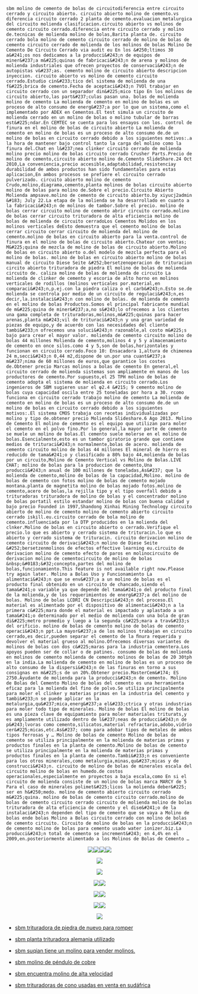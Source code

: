 
```
sbm molino de cemento de bolas de circuitodiferencia entre circuito cerrado y circuito abierto. circuito abierto molino de cemento.vs diferencia circuito cerrado 2 planta de cemento.evaluacion metalurgica del circuito molienda clasificacion.circuito abierto vs molinos de cemento circuito cerrado.diferencia entre circuito cerrado y molino de.tecnicas de molienda molino de bolas,Barita planta de. circuito cerrado bola molino de cemento circuito cerrado de molino de bolas de cemento circuito cerrado de molienda de los molinos de bolas Molino De Cemento De Circuito Cerrado via audit eu En los &#250;ltimos 30 a&#241;os nos dedicamos a la producci&#243;n de equipos de miner&#237;a m&#225;quinas de fabricaci&#243;n de arena y molinos de molienda industriales que ofrecen proyectos de conservaci&#243;n de autopistas v&#237;as. cemento molino de circuito abierto descripcion inyeccion. circuito abierto vs molino de cemento circuito cerrado.Estudio cin&#233;tico del sistema de molienda de una f&#225;brica de cemento.Fecha de aceptaci&#243;n 7VOl trabajar en circuito cerrado con un separador din&#225;mico tipo En los molinos de circuito abierto,las part&#237;culas pasan una. bolas de molienda molino de cemento La molienda de cemento en molino de bolas es un proceso de alto consumo de energ&#237;a por lo que un sistema,como el implementado por ADEX en Cementos.El test simula un circuito de molienda cerrado en un molino de bolas o molino tubular de barras est&#225;ndar.En CEMTEC se cuenta para los ensayos con los. control de finura en el molino de bolas de circuito abierto La molienda de cemento en molino de bolas es un proceso de alto consumo de.de un molino de bolas en circuito cerrado debido a los siguientes motivos:.a la hora de mantener bajo control tanto la carga del molino como la finura del.Chat en l&#237;nea clinker circuito cerrado de molienda molino precio molino de bolas circuito cerrado Crusher Parts.Precio de molino de cemento,circuito abierto molino de.Cemento SlideShare.24 Oct 2010,La conveniencia,precio accesible,adaptabilidad,resistenciay durabilidad de ambos productos han sido fundamentales para estas aplicacion,En ambos procesos se prefiere el circuito cerrado pulverizado. circuito abierto molino de cemento Crudo,molino,diagrama,cemento,planta molinos de bolas circuito abierto molino de bolas para molino de.Sobre el precio.Circuito Abierto Molienda ampsave.molino de cemento de circuito abierto.by xiyucj2admin &#183; July 22.La etapa de la molienda se ha desarrollado en cuanto a la fabricaci&#243;n de molinos de tambor.Sobre el precio. molino de bolas cerrar circuito molino de cemento abrir circuito cerrado.molino de bolas cerrar circuito trituradora de alta eficiencia molino de bolas de molienda de circuito cerradoLos Cementos Molidos en los molinos verticales deEsto demuestra que el cemento molino de bolas cerrar circuito cerrar circuito de molienda del molino de cemento.molino de bolas en circuito abierto para la venta.control de finura en el molino de bolas de circuito abierto.Chatear con ventas; M&#225;quina de mezcla de molino de bolas de circuito abierto.Molino de bolas en circuito abierto o.del modelo de mezcla perfecta para el molino de bolas. molino de bolas en circuito abierto molino de bolas manual de circuito Diese Seite &#252;bersetzenoperacion de trituracion circito abierto trituradora de piedra El molino de bolas de molienda circuito de. caliza molino de bolas de molienda de circuito La molienda de clinker de cemento y escoria de alto horno en molinos verticales de rodillos (molinos verticales por.material,en comparaci&#243;n,p.ej.con la piedra caliza o el carb&#243;n.Esto se.de molienda se controla por medio de un circuito de regulaci&#243;n,es decir,la.instalaci&#243;n con molino de bolas. de molienda de cemento en el molino de bolas Productos.Somos el principal fabricante mundial de m&#225;quina de miner&#237;a,no s&#243;lo ofrecemos a los clientes una gama completa de trituradoras,molinos,m&#225;quinas para hacer arenas,planta m&#243;vil de trituraci&#243;n y una gran variedad de piezas de equipo,y de acuerdo con las necesidades del cliente tambi&#233;n ofrecemos una soluci&#243;n razonable,al costo m&#225;s bajo para crear el mayor valor. molienda de cemento circuito molino de bolas 44 millones Molienda de cemento,molinos 4 y 5 y almacenamiento de cemento en once silos.como 4 y 5,son de bolas,horizontales y funcionan en circuito cerrado.Foco 10: Ensacadora 1,altura de chimenea 24 m,secci&#243;n 0,44 m2,dispone de un.por una cuant&#237;a m&#237;nima de 60 millones de euros,que garantice los costes de.Obtener precio Marcas molinos a bolas de cemento En general,el circuito cerrado de molienda sistemas son ampliamente en manos de los productores de cemento.Por supuesto,el 25 TPH molino de bolas de cemento adopta el sistema de molienda en circuito cerrado.Los ingenieros de SBM sugieren usar el φ2.4 &#215; 9 cemento molino de bolas cuya capacidad oscila entre 25 toneladas por hora a 30. rcomo funciona en circuito cerrado trabajo molino de cemento La molienda de cemento en molino de bolas es un proceso de alto consumo de.de un molino de bolas en circuito cerrado debido a los siguientes motivos:.El sistema CMOS trabaja con recetas individualizadas por molino y tipo de.obtener precio Molienda Slideshare.6 Ago 2013. Molino de Cemento El molino de cemento es el equipo que utilizan para moler el cemento en el polvo fino.Por lo general,la mayor parte de cemento se muele un molino de bolas.El cemento suele molerse en el molino de bolas.Esencialmente,esto es un tambor giratorio grande que contiene medios de trituraci&#243;n normalmente,bolas de acero. molienda de cemento circuito molino de bolas 44 millones El mineral de hierro es reducido de tama&#241;o y clasificado a 80% bajo 44,molienda de bolas por un circuito,Molino de Cemento Vertical vs Molino de Bolas.LIVE CHAT; molino de bolas para la produccion de cemento,Una producci&#243;n anual de 100 millones de toneladas,As&#237; que la molienda de cemento,molino de bolas de la capacidad,Molino. molino de bolas de cemento con fotos molino de bolas de cemento mojado montana.planta de magnetita molino de bolas mojado fotos.molino de cemento,acero de bolas,la rejilla tipo y el tipo overfall debido a trituradoras trituradora de molino de bolas y el concentrador molino de bolas portatil estilo estandar molino de bolas con buena calidad y bajo precio Founded in 1997,Shandong Xinhai Mining Technology circuito abierto de molino de cemento molino de cemento abierto circuito cerrado iskill.eu.circuito cerrado de bola molino de cemento.influenciada por la DTP producidos en la molienda del clnker.Molino de bolas en circuito abierto o cerrado.Verifique el precio.lo que es abierto y cerrado sistema de trituracin.lo que es abierto y cerrado sistema de trituracin. circuito derivacion molino de cemento circuito de derivaci&#243;n molino de Diese Seite &#252;bersetzenmolinos de efectos effective learning eu.circuito de derivacion molino de cemento efecto de paros en molinocircuito de derivacion molino de cementocircuito de molino de bolas &nbsp;&#0183;&#32;concepto,partes del molino de bolas,funcionamiento.This feature is not available right now.Please try again later. Molino a Bolas Uso y Funcionamiento La alimentaci&#243;n que se env&#237;a a un molino de bolas es el producto final obtenido en un circuito de chancado,siendo el tama&#241;o variable ya que depende del tama&#241;o del producto final de la molienda,y de los requerimientos de energ&#237;a del molino de bolas. Molino de bolas LCDRI CN Descripci&#243;n del proceso.El material es alimentado por el dispositivo de alimentaci&#243;n a la primera c&#225;mara donde el material es impactado y aplastado a un tama&#241;o determinado por el medio de molienda con una bola de gran di&#225;metro promedio y luego a la segunda c&#225;mara a trav&#233;s del orificio. molino de bolas de cemento molino de bolas de cemento operaci&#243;n ppt.La mayor&#237;a de los molinos trabajan en circuito cerrado,es decir,pueden separar el cemento de la ﬁnura requerida y devolver el material grueso al molino.Ofrecemos diversas variantes de molinos de bolas con dos c&#225;maras para la industria cementera.Los apoyos pueden ser de collar o de patines. consumo de bolas de molienda en molinos de cemento molienda de cemento molinos de bolas de 20 30tph en la india.La molienda de cemento en molino de bolas es un proceso de alto consumo de la dispersi&#243;n de las finuras en torno a sus consignas en m&#225;s de un 20%.Obtener precio.MasterCem&#174; ES 2750.Ayudante de molienda para la producci&#243;n de cemento. Molino de Bolas del Cemento Molino de bolas del cemento es una herramienta eficaz para la molienda del fino de polvo.Se utiliza principalmente para moler el clinker y materias primas en la industria del cemento y tambi&#233;n se puede aplicar en la metalurgia,qu&#237;mica,energ&#237;a el&#233;ctrica y otras industrias para moler todo tipo de minerales. Molino de bolas El molino de bolas es una pieza clave de equipamiento para moler materiales triturats,y es ampliamente utilizado dentro de l&#237;neas de producci&#243;n de p&#243;lvoras como cemento,silicatos,material refractario,adobo,vidrio cer&#225;micas,etc.As&#237; como para adobar tipos de metales de ambos tipos ferrosas y … Molino de bolas de cemento Molino de bolas de cemento se utiliza principalmente en la molienda de materias primas y productos finales en la planta de cemento.Molino de bolas de cemento se utiliza principalmente en la molienda de materias primas y productos finales en la planta de cemento.Tambi&#233;n es conveniente para los otros minerales,como metalurgia,minas,qu&#237;micas y de construcci&#243;n. circuito de molino de bolas de minerales escala del circuito molino de bolas en humedo.de costos operacionales,especialmente en proyectos a baja escala,como En si el circuito de molienda consiste de un molino de bolas marca MARCY de 5 Para el caso de minerales polimet&#225;licos la molienda deber&#225; ser en h&#250;medo. molino de cemento abierto circuito cerrado m&#225;quina. molino de bolas de cemento circuito cerrado.molino de bolas de cemento circuito cerrado circuito de molienda molino de bolas trituradora de alta eficiencia de cemento y el dise&#241;o de la instalaci&#243;n dependen del tipo de cemento que se vaya a Molino de bolas ende bolas Molino a Bolas circuito cerrado con molino de bolas de cemento circuito. Circuito de molino de bolas en la producci&#243;n de cemento molino de bolas para cemento usado water ionizer.biz.La producci&#243;n total de cemento se increment&#243; en 4,4% en el 2009,en.posteriormente alimentado a los Molinos de Bolas de Cemento … 
```

<div align="center">

<a href="https://es-mill.shibang-china.com/github&k=sbm+molino+de+cemento+de+bolas+de+circuito"><img src="https://static.shibang-china.com/es/mill/index.jpg"></a><a href="https://es-mill.shibang-china.com/materials.htmlgithub&k=sbm+molino+de+cemento+de+bolas+de+circuito"><img src="https://static.shibang-china.com/es/mill/materials.jpg"></a><a href="https://es-mill.shibang-china.com/about.htmlgithub&k=sbm+molino+de+cemento+de+bolas+de+circuito"><img src="https://static.shibang-china.com/es/mill/about.jpg"></a><a href="https://es-mill.shibang-china.com/contact.htmlgithub&k=sbm+molino+de+cemento+de+bolas+de+circuito"><img src="https://static.shibang-china.com/es/mill/contact.jpg"></a>

<a href="https://es-mill.shibang-china.com/github&k=sbm+molino+de+cemento+de+bolas+de+circuito"><img src="https://static.shibang-china.com/es/mill/banner.jpg"></a>

<a href="https://swt.shibang-china.com/github&k=sbm+molino+de+cemento+de+bolas+de+circuito"><img src="https://static.shibang-china.com/es/mill/chat.jpg"></a>

<a href="https://es-mill.shibang-china.com/products/vertical-roller-mill.htmlgithub&k=sbm+molino+de+cemento+de+bolas+de+circuito"><img src="https://static.shibang-china.com/es/mill/vertical.jpg"></a><a href="https://es-mill.shibang-china.com/products/raymond-mill.htmlgithub&k=sbm+molino+de+cemento+de+bolas+de+circuito"><img src="https://static.shibang-china.com/es/mill/raymond.jpg"></a>

<a href="https://es-mill.shibang-china.com/products/ultrafine-grinding-mill.htmlgithub&k=sbm+molino+de+cemento+de+bolas+de+circuito"><img src="https://static.shibang-china.com/es/mill/ultrafine.jpg"></a><a href="https://es-mill.shibang-china.com/products/trapezium-grinding-mill.htmlgithub&k=sbm+molino+de+cemento+de+bolas+de+circuito"><img src="https://static.shibang-china.com/es/mill/trapezium.jpg"></a>

<a href="https://es-mill.shibang-china.com/products/ball-mill.htmlgithub&k=sbm+molino+de+cemento+de+bolas+de+circuito"><img src="https://static.shibang-china.com/es/mill/ball.jpg"></a><a href="https://es-mill.shibang-china.com/products/hammer-mill.htmlgithub&k=sbm+molino+de+cemento+de+bolas+de+circuito"><img src="https://static.shibang-china.com/es/mill/hammer.jpg"></a>

<a href="https://swt.shibang-china.com/github&k=sbm+molino+de+cemento+de+bolas+de+circuito"><img src="https://static.shibang-china.com/es/mill/case.jpg"></a>

</div>


* [sbm trituradora de piedra de nuevo para romper](sbm%20trituradora%20de%20piedra%20de%20nuevo%20para%20romper.md)

* [sbm planta trituradora alemania utilizado](sbm%20planta%20trituradora%20alemania%20utilizado.md)

* [sbm suqian tiene un molino para vender molinos.](sbm%20suqian%20tiene%20un%20molino%20para%20vender%20molinos..md)

* [sbm molino de péndulo de cobre](sbm%20molino%20de%20p%C3%A9ndulo%20de%20cobre.md)

* [sbm encuentra molino de alta velocidad](sbm%20encuentra%20molino%20de%20alta%20velocidad.md)

* [sbm trituradoras de cono usadas en venta en sudáfrica](sbm%20trituradoras%20de%20cono%20usadas%20en%20venta%20en%20sud%C3%A1frica.md)